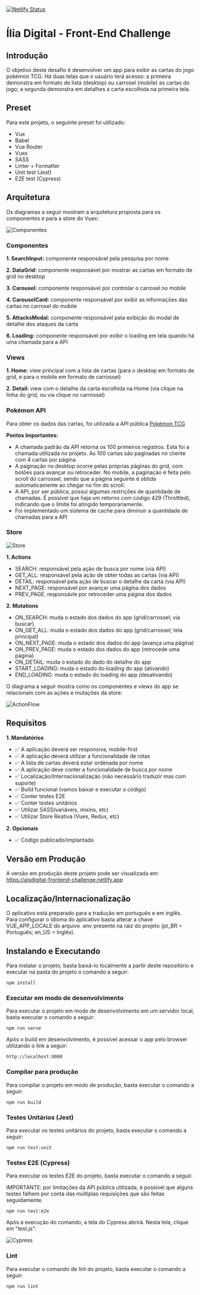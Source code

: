 [![Netlify Status](https://api.netlify.com/api/v1/badges/193614e5-cbdf-403c-a4c6-3441a6c1c5bb/deploy-status)](https://app.netlify.com/sites/aisdigital-frontend-challenge/deploys)

# Ília Digital - Front-End Challenge

## Introdução

O objetivo deste desafio é desenvolver um app para exibir as cartas do jogo pokémon TCG. Há duas telas que o usuário terá acesso: a primeira demonstra em formato de lista (desktop) ou carrosel (mobile) as cartas do jogo; a segunda demonstra em detalhes a carta escolhida na primeira tela.

## Preset

Para este projeto, o seguinte preset foi utilizado:
- Vue
- Babel
- Vue Router
- Vuex
- SASS
- Linter + Formatter
- Unit test (Jest)
- E2E test (Cypress)

## Arquitetura

Os diagramas a seguir mostram a arquitetura proposta para os componentes e para a store do Vuex:

![Componentes](https://user-images.githubusercontent.com/7889190/105641478-ecf1af00-5e62-11eb-8ca5-f894e89f4d2b.png)

### Componentes

**1. SearchInput:** componente responsável pela pesquisa por nome

**2. DataGrid:** componente responsável por mostrar as cartas em formato de grid no desktop

**3. Carousel:** componente responsável por controlar o carrosel no mobile

**4. CarouselCard:** componente responsável por exibir as informações das cartas no carrosel do mobile

**5. AttacksModal:** componente responsável pela exibição do modal de detalhe dos ataques da carta

**6. Loading:** componente responsável por exibir o loading em tela quando há uma chamada para a API


### Views

**1. Home:** view principal com a lista de cartas (para o desktop em formato de grid, e para o mobile em formato de carrossel)

**2. Detail:** view com o detalhe da carta escolhida na Home (via clique na linha do grid, ou via clique no carrossel)


### Pokémon API

Para obter os dados das cartas, foi utilizada a API pública [Pokémon TCG](https://pokemontcg.io/)

**Pontos Importantes:**

* A chamada padrão da API retorna os 100 primeiros registros. Esta foi a chamada utilizada no projeto. As 100 cartas são paginadas no cliente com 4 cartas por página.
* A paginação no desktop ocorre pelas próprias páginas do grid, com botões para avançar ou retroceder. No mobile, a paginação é feita pelo scroll do carrossel, sendo que a página seguinte é obtida automaticamente ao chegar no fim do scroll.
* A API, por ser pública, possui algumas restrições de quantidade de chamadas. É possível que haja um retorno com código 429 (Throttled), indicando que o limite foi atingido temporariamente.
* Foi implementado um sistema de cache para diminuir a quantidade de chamadas para a API


### Store

![Store](https://user-images.githubusercontent.com/7889190/105641479-ed8a4580-5e62-11eb-892a-cc7c4e29d35c.png)

**1. Actions**
- SEARCH: responsável pela ação de busca por nome (via API)
- GET_ALL: responsável pela ação de obter todas as cartas (via API)
- DETAIL: responsável pela ação de buscar o detalhe da carta (via API)
- NEXT_PAGE: responsável por avançar uma página dos dados
- PREV_PAGE: responsávle por retroceder uma página dos dados

**2. Mutations**
- ON_SEARCH: muda o estado dos dados do app (grid/carrossel; via buscar)
- ON_GET_ALL: muda o estado dos dados do app (grid/carrossel; tela principal)
- ON_NEXT_PAGE: muda o estado dos dados do app (avança uma página)
- ON_PREV_PAGE: muda o estado dos dados do app (retrocede uma página)
- ON_DETAIL: muda o estado do dado do detalhe do app
- START_LOADING: muda o estado do loading do app (ativando)
- END_LOADING: muda o estado do loading do app (desativando)

O diagrama a seguir mostra como os componentes e views do app se relacionam com as ações e mutações da store:

![ActionFlow](https://user-images.githubusercontent.com/7889190/105641474-e9f6be80-5e62-11eb-9d67-2d64dc7e7b19.png)


## Requisitos

**1. Mandatórios**

* :white_check_mark: A aplicação deverá ser responsiva, mobile-first
* :white_check_mark: A aplicação deverá utilizar a funcionalidade de rotas
* :white_check_mark: A lista de cartas deverá estar ordenada por nome
* :white_check_mark: A aplicação deve conter a funcionalidade de busca por nome
* :white_check_mark: Localização/Internacionalização (não necessário traduzir mas com suporte)
* :white_check_mark: Build funcional (vamos baixar e executar o código)
* :white_check_mark: Conter testes E2E
* :white_check_mark: Conter testes unitários
* :white_check_mark: Utilizar SASS(variáveis, mixins, etc)
* :white_check_mark: Utilizar Store Reativa (Vuex, Redux, etc)

**2. Opcionais**

* :white_check_mark: Código publicado/implantado


## Versão em Produção

A versão em produção deste projeto pode ser visualizada em: https://aisdigital-frontend-challenge.netlify.app

## Localização/Internacionalização

O aplicativo está preparado para a tradução em português e em inglês. Para configurar o idioma do aplicativo basta alterar a chave VUE_APP_LOCALE do arquivo .env presente na raiz do projeto (pt_BR = Português; en_US = Inglês).


## Instalando e Executando
Para instalar o projeto, basta baixá-lo localmente a partir deste repositório e executar na pasta do projeto o comando a seguir:
```
npm install
```

### Executar em modo de desenvolvimento
Para executar o projeto em modo de desenvolvimento em um servidor local, basta executar o comando a seguir:
```
npm run serve
```

Após o build em desenvolvimento, é possível acessar o app pelo browser utilizando o link a seguir:
```
http://localhost:8080
```

### Compilar para produção
Para compilar o projeto em modo de produção, basta executar o comando a seguir:
```
npm run build
```

### Testes Unitários (Jest)
Para executar os testes unitários do projeto, basta executar o comando a seguir:
```
npm run test:unit
```

### Testes E2E (Cypress)
Para executar os testes E2E do projeto, basta executar o comando a seguir.

IMPORTANTE: por limitações da API pública utilizada, é possível que alguns testes falhem por conta das múltiplas requisições que são feitas seguidamente.

```
npm run test:e2e
```

Após a execução do comando, a tela do Cypress abrirá. Nesta tela, clique em "test.js":

![Cypress](https://user-images.githubusercontent.com/7889190/105642202-0c8ad680-5e67-11eb-9e71-a95f14049cf7.png)

### Lint
Para executar o comando de lint do projeto, basta executar o comando a seguir:
```
npm run lint
```